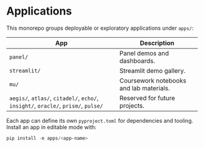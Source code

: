 # Applications

This monorepo groups deployable or exploratory applications under `apps/`:

| App | Description |
| --- | --- |
| `panel/` | Panel demos and dashboards. |
| `streamlit/` | Streamlit demo gallery. |
| `mu/` | Coursework notebooks and lab materials. |
| `aegis/`, `atlas/`, `citadel/`, `echo/`, `insight/`, `oracle/`, `prism/`, `pulse/` | Reserved for future projects. |

Each app can define its own `pyproject.toml` for dependencies and tooling. Install an app in editable mode with:

```powershell
pip install -e apps/<app-name>
```
